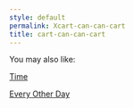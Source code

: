 ```yaml
---
style: default
permalink: Xcart-can-can-cart
title: cart-can-can-cart
---
```

You may also like:

[Time](http://scp-wiki.net/time)

[Every Other Day](http://scp-wiki.net/every-other-day)
